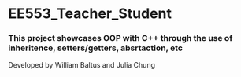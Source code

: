 # EE553_Teacher_Student  

<h3> This project showcases OOP with C++ through the use of inheritence, setters/getters, absrtaction, etc  </h3>



Developed by William Baltus and Julia Chung
